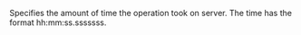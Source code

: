 Specifies the amount of time the operation took on server. The time has the format hh:mm:ss.sssssss.